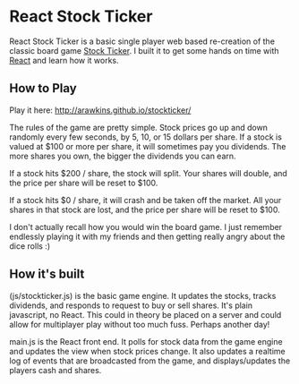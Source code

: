 # React Stock Ticker

React Stock Ticker is a basic single player web based re-creation of the classic board game [Stock Ticker](https://en.wikipedia.org/wiki/Stock_Ticker). I built it to get some hands on time with [React](https://facebook.github.io/react/) and learn how it works.

## How to Play

Play it here: http://arawkins.github.io/stockticker/

The rules of the game are pretty simple. Stock prices go up and down randomly every few seconds, by 5, 10, or 15 dollars per share. If a stock is valued at $100 or more per share, it will sometimes pay you dividends. The more shares you own, the bigger the dividends you can earn.

If a stock hits $200 / share, the stock will split. Your shares will double, and the price per share will be reset to $100.

If a stock hits $0 / share, it will crash and be taken off the market. All your shares in that stock are lost, and the price per share will be reset to $100.

I don't actually recall how you would win the board game. I just remember endlessly playing it with my friends and then getting really angry about the dice rolls :)

## How it's built

(js/stockticker.js) is the basic game engine. It updates the stocks, tracks dividends, and responds to request to buy or sell shares. It's plain javascript, no React. This could in theory be placed on a server and could allow for multiplayer play without too much fuss. Perhaps another day!

main.js is the React front end. It polls for stock data from the game engine and updates the view when stock prices change. It also updates a realtime log of events that are broadcasted from the game, and displays/updates the players cash and shares.
